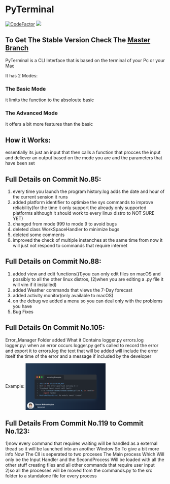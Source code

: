 # PyTerminal
<a href="https://www.codefactor.io/repository/github/tassosmak/pyterminal"><img src="https://www.codefactor.io/repository/github/tassosmak/pyterminal/badge" alt="CodeFactor" /></a>
<a href="https://codeclimate.com/github/tassosmak/PyTerminal/maintainability"><img src="https://api.codeclimate.com/v1/badges/4f19e9b7dfb9e130a77f/maintainability" /></a>

## To Get The Stable Version Check The <a href="https://github.com/tassosmak/PyTerminal/tree/master" target="_blank">Master Branch</a>

PyTerminal is a CLI Interface that is based on the terminal of your Pc or your Mac

It has 2 Modes:

### The Basic Mode 
it limits the function to the absoloute basic 

### The Advanced Mode 
it offers a bit more features than the basic 


## How it Works:
essentially its just an input that then calls a function that procces the input and deliever an 
output based on the mode you are and the parameters that have been set

## Full Details on Commit No.85:
1) every time you launch the program history.log adds the date and hour of the current sension it runs
2) added platform identifier to optimixe the sys commands to improve reliability(for the time it only support the already only supported platforms although it should work to every linux distro to NOT SURE YET)
3) changed from mode 999 to mode 9 to avoid bugs
4) deleted class WorkSpaceHandler to minimize bugs
5) deleted some comments
6) improved the check of multiple instanches at the same time from now it will just not respond to commands that require internet

## Full Details on Commit No.88:
1) added view and edit functions((1)you can only edit files on macOS and possibly to all the other linux distros, (2)when you are editing a .py file it will vim if it installed)
2) added Weather commands that views the 7-Day forecast 
3) added activity monitor(only available to macOS)
4) on the debug we added a menu so you can deal only with the problems you have
5) Bug Fixes

## Full Details On Commit No.105:
 Error_Manager Folder added What it Contains
      logger.py
      errors.log
 logger.py:
  when an error occurs logger.py get's called to record the error and export it to errors.log
  the text that will be added will include the error itself the time of the error and a message if included by the developer 
  
  
  
  Example:
  <img src="GitHub_screenshots/Snap.png" align="center" width="50%" height="40%">
 

## Full Details From Commit No.119 to Commit No.123:
 1)now every command that requires waiting will be handled as a external thead so it will be launched into an another Window
  So To give a bit more info
  Now The ClI is seperated to two proceses The Main process Which Will only be the Input Handler
  and the SecondProcess Will be loaded with all the other stuff creating files and all other commands that require user input
2)so all the processes will be moved from the commands.py to the src folder to a standalone file for every process
